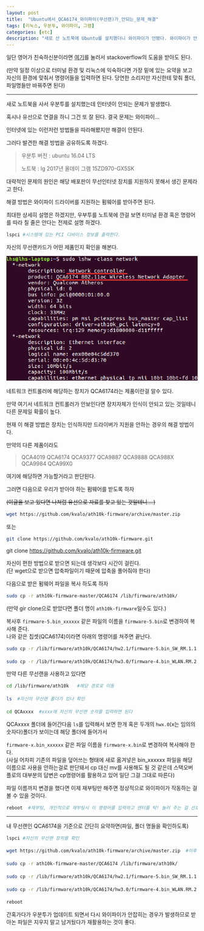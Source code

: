 ```yaml
---
layout: post
title:  "Ubuntu에서_QCA6174_와이파이(무선랜)가_안되는_문제_해결"
tags: [리눅스, 우분투, 와이파이, 그램]
categories: [etc]
description: "새로 산 노트북에 Ubuntu를 설치했더니 와이파이가 안됐다. 와이파이가 안돼는 노트북이라니!! 당시 이틀정도 고생해서 찾은 해결방법을 정리했다."
---
```



일단 영어가 친숙하신분이라면 [여기](https://askubuntu.com/questions/607707/ath10k-installation/691563#691563)를 눌러서 stackoverflow의 도움을 받아도 된다.  

(만약 일정 이상으로 터미널 환경 및 리눅스에 익숙하다면 가장 밑에 있는 요약을 보고 자신의 환경에 맞춰서 명령어들을 입력하면 된다. 당연한 소리지만 자신한테 맞춰 폴더, 파일명들만 바꿔주면 된다)

---

새로 노트북을 사서 우분투를 설치했는데 인터넷이 안되는 문제가 발생했다.

혹시나 유선으로 연결을 하니 그건 또 잘 된다. 결국 문제는 와이파이...  

인터넷에 있는 이런저런 방법들을 따라해봤지만 해결이 안된다.

그러다 발견한 해결 방법을 공유하도록 하겠다.
  >우분투 버전 : ubuntu 16.04 LTS
  >
  >노트북 : lg 2017년 올데이 그램 15ZD970-GX5SK

대략적인 문제의 원인은 해당 배포판이 무선인터넷 장치를 지원하지 못해서 생긴 문제라고 한다.

해결 방법은 와이파이 드라이버를 지원하는 펌웨어를 받아주면 된다.

최대한 상세히 설명은 하겠지만, 우부투를 노트북에 깐걸 보면 터미널 환경 혹은 명령어를 따라 칠 줄은 안다는 전제로 설명 하겠다.

```bash
lspci #시스템에 있는 PCI 디바이스 정보를 출력한다.
```
자신의 무선랜카드가 어떤 제품인지 확인을 해본다.

![무선랜](/images/til/무선랜.png)

네트워크 컨트롤러에 해당하는 장치가 QCA6174라는 제품이란걸 알수 있다.  

만약 여기서 네트워크 컨트롤러가 안보인다면 장치자체가 인식이 안되고 있는 것일테니 다른 문제일 확률이 높다.  

현재 이 해결 방법은 장치는 인식하지만 드라이버가 지원을 안하는 경우의 해결 방법이다.

만약의 다른 제품이라도  

>QCA4019 QCA6174 QCA9377 QCA9887 QCA9888 QCA988X QCA9984 QCA99X0

여기에 해당하면 가능할거라고 판단된다.

그러면 다음으로 우리가 받아야 하는 펌웨어를 받도록 하자

~~(이글을 보고 있다면 나처럼 유선으로 자료를 찾고 있는 것일테니....)~~

```bash
wget https://github.com/kvalo/ath10k-firmware/archive/master.zip
```

또는  

```bash
git clone https://github.com/kvalo/ath10k-firmware.git
```

git clone https://github.com/kvalo/ath10k-firmware.git


자신이 편한 방법으로 받으면 되는데 생각보다 시간이 걸린다.  
(단 wget으로 받으면 압축파일이기 때문에 압축을 풀어줘야 한다)

다음으로 받은 펌웨어 파일을 복사 하도록 하자

```bash
sudo cp -r ath10k-firmware-master/QCA6174 /lib/firmware/ath10k/
```  
(만약 gir clone으로 받았다면 폴더 명이 `ath10k-firmware`일수도 있다.)

복사후 `firmware-5.bin_xxxxxx` 같은 파일의 이름을 `firmware-5.bin`로 변경하여 복사해 준다.  
나와 같은 칩셋(QCA6174)이라면 아래의 명령어를 쳐주면 끝난다.

```bash
sudo cp -r /lib/firmware/ath10k/QCA6174/hw2.1/firmware-5.bin_SW_RM.1.1.1-00157-QCARMSWPZ-1 /lib/firmware/ath10k/QCA6174/hw2.1/firmware-5.bin

sudo cp -r /lib/firmware/ath10k/QCA6174/hw3.0/firmware-4.bin_WLAN.RM.2.0-00180-QCARMSWPZ-1 /lib/firmware/ath10k/QCA6174/hw3.0/firmware-4.bin
```  

만약 다른 무선랜을 사용하고 있다면  

```bash
cd /lib/firmware/ath10k   #해당 경로로 이동

ls  #자신의 무선랜 폴더가 있나 확인

cd QCAxxxx  #xxxx에 자신의 무선랜 숫자를 입력하면 된다
```

QCAxxxx 폴더에 들어간다음 `ls`를 입력해서 보면 한개 혹은 두개의 `hwx.0`(x는 임의의 숫자다)폴더가 보이는데 해당 폴더에 들어가서  

`firmware-x.bin_xxxxxx` 같은 파일 이름을 `firmware-x.bin`로 변경하여 복사해야 한다.  
(사실 어차피 기존의 파일을 덮어쓰는 형태에 새로 옮겨넣은 bin_xxxxxx 파일을 해당 이름으로 사용을 안하는걸로 판단돼서 cp 대신 mv를 사용해도 될 것 같은데 스택오버플로의 대부분의 답변은 cp명령어를 활용하고 있어 일단 그걸 그대로 따른다)  

파일 이름까지 변경을 했다면 이제 재부팅만 해주면 정상적으로 와이파이가 작동하는 걸 볼 수 있을 것이다.  

```bash
reboot  #재부팅, 개인적으로 재부팅시 이 명령어를 입력하고 엔터를 탁! 눌러 주는 걸 선호한다.
```

---

내 무선랜인 QCA6174을 기준으로 간단히 요약하면(파일, 폴더 명들을 확인하도록)

```bash
lspci #자신의 무선랜 장치를 확인

wget https://github.com/kvalo/ath10k-firmware/archive/master.zip  #이후 압축 해재

sudo cp -r ath10k-firmware-master/QCA6174 /lib/firmware/ath10k/

sudo cp -r /lib/firmware/ath10k/QCA6174/hw2.1/firmware-5.bin_SW_RM.1.1.1-00157-QCARMSWPZ-1 /lib/firmware/ath10k/QCA6174/hw2.1/firmware-5.bin

sudo cp -r /lib/firmware/ath10k/QCA6174/hw3.0/firmware-4.bin_WLAN.RM.2.0-00180-QCARMSWPZ-1 /lib/firmware/ath10k/QCA6174/hw3.0/firmware-4.bin

reboot
```

간혹가다가 우분투가 업데이트 되면서 다시 와이파이가 안잡히는 경우가 발생하므로 받아논 파일은 지우지 말고 남겨뒀다가 재활용하는 것이 좋다.  
